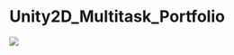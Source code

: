 # Unity2D_Multitask_Portfolio

<img src="https://github.com/user-attachments/assets/daa79cff-2f51-4eb6-8b52-48e539af692"/>
